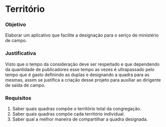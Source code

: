 # Território


### Objetivo

Elaborar um aplicativo que facilite a designação para o seriço de ministério de campo.

### Justificativa

Visto que o tempo da consideração deve ser respeitado e que dependendo da quantidade de publicadores esse tempo as vezes é ultrapassado pelo tempo que é gasto definindo as duplas e designando a quadra para as mesmas, assim se justifica a criação desse projeto para auxiliar ao dirigente de saída de campo.

### Requisitos

1. Saber quais quadras compõe o território total da congregação.
2. Saber quais quadras compõe cada território individual.
3. Saber qual a melhor maneira de compartilhar a quadra designada.
